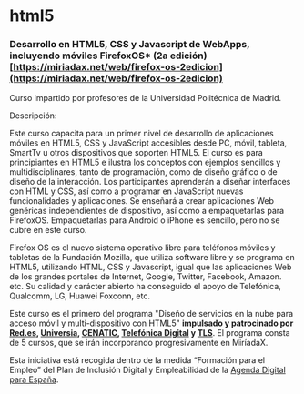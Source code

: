 html5
=====

### Desarrollo en HTML5, CSS y Javascript de WebApps, incluyendo móviles FirefoxOS* (2a edición) [https://miriadax.net/web/firefox-os-2edicion](https://miriadax.net/web/firefox-os-2edicion)

Curso impartido por profesores de la Universidad Politécnica de Madrid.

Descripción:

Este curso capacita para un primer nivel de desarrollo de aplicaciones móviles en HTML5, CSS y JavaScript accesibles desde PC, móvil, tableta, SmartTv u otros dispositivos que soporten HTML5. El curso es para principiantes en HTML5 e ilustra los conceptos con ejemplos sencillos y multidisciplinares, tanto de programación, como de diseño gráfico o de diseño de la interacción. Los participantes aprenderán a diseñar interfaces con HTML y CSS, así como a programar en JavaScript nuevas funcionalidades y aplicaciones. Se enseñará a crear aplicaciones Web genéricas independientes de dispositivo, así como a empaquetarlas para FirefoxOS. Empaquetarlas para Android o iPhone es sencillo, pero no se cubre en este curso.

Firefox OS es el nuevo sistema operativo libre para teléfonos móviles y tabletas de la Fundación Mozilla, que utiliza software libre y se programa en HTML5, utilizando HTML, CSS y Javascript, igual que las aplicaciones Web de los grandes portales de Internet, Google, Twitter, Facebook, Amazon. etc. Su calidad y carácter abierto ha conseguido el apoyo de Telefónica, Qualcomm, LG, Huawei Foxconn, etc.

Este curso es el primero del programa "Diseño de servicios en la nube para acceso móvil y multi-dispositivo con HTML5" **impulsado y patrocinado por [Red.es](http://www.red.es/redes/), [Universia](http://www.universia.es/index.htm), [CENATIC](http://www.cenatic.es/), [Telefónica Digital](http://www.telefonica.com/es/digital/html/home/) y [TLS](http://www.telefonicalearningservices.com/)**. El programa consta de 5 cursos, que se irán incorporando progresivamente en MiríadaX.

 
Esta iniciativa está recogida dentro de la medida “Formación para el Empleo” del Plan de Inclusión Digital y Empleabilidad de la [Agenda Digital para España](http://www.agendadigital.gob.es/).
